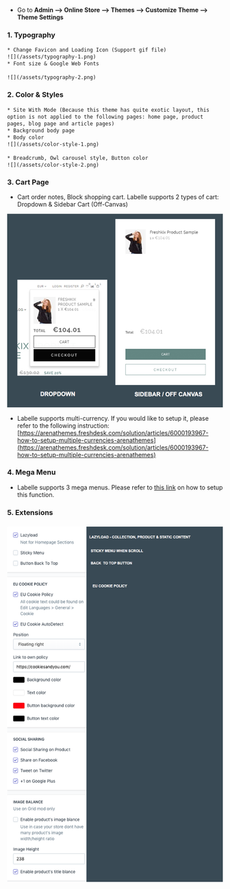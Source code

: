 * Go to **Admin --&gt; Online Store --&gt; Themes --&gt; Customize Theme --&gt; Theme Settings**

### 1. Typography
    * Change Favicon and Loading Icon (Support gif file)
    ![](/assets/typography-1.png)
    * Font size & Google Web Fonts
    
    ![](/assets/typography-2.png)

### 2. Color & Styles
    * Site With Mode (Because this theme has quite exotic layout, this option is not applied to the following pages: home page, product pages, blog page and article pages)
    * Background body page
    * Body color
    ![](/assets/color-style-1.png)
    
    * Breadcrumb, Owl carousel style, Button color
    ![](/assets/color-style-2.png)


### 3. Cart Page

* Cart order notes, Block shopping cart. Labelle supports 2 types of cart: Dropdown & Sidebar Cart \(Off-Canvas\)

![](/assets/cart.jpg)

* Labelle supports multi-currency. If you would like to setup it, please refer to the following instruction: [https://arenathemes.freshdesk.com/solution/articles/6000193967-how-to-setup-multiple-currencies-arenathemes](https://arenathemes.freshdesk.com/solution/articles/6000193967-how-to-setup-multiple-currencies-arenathemes)

### 4. Mega Menu

* Labelle supports 3 mega menus. Please refer to [this link](https://arenathemes.freshdesk.com/solution/articles/6000178155-how-to-setup-mega-menu-arenathemes) on how to setup this function.



### 5. Extensions

### ![](/assets/extension.png)



